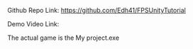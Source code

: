 Github Repo Link: https://github.com/Edh41/FPSUnityTutorial

Demo Video Link:

The actual game is the My project.exe
